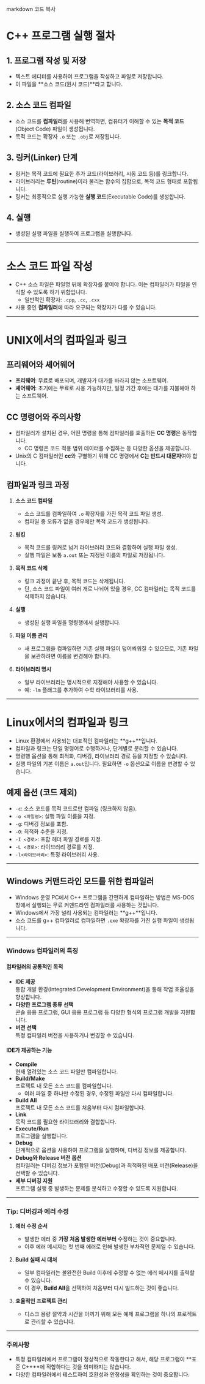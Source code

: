 
markdown
코드 복사
# C++ 프로그램 실행 절차

## 1. 프로그램 작성 및 저장
- 텍스트 에디터를 사용하여 프로그램을 작성하고 파일로 저장합니다.  
- 이 파일을 **소스 코드(원시 코드)**라고 합니다.

## 2. 소스 코드 컴파일
- 소스 코드를 **컴파일러**를 사용해 번역하면, 컴퓨터가 이해할 수 있는 **목적 코드**(Object Code) 파일이 생성됩니다.  
- 목적 코드는 확장자 `.o` 또는 `.obj`로 저장됩니다.

## 3. 링커(Linker) 단계
- 링커는 목적 코드에 필요한 추가 코드(라이브러리, 시동 코드 등)를 링크합니다.
- 라이브러리는 **루틴**(routine)이라 불리는 함수의 집합으로, 목적 코드 형태로 포함됩니다.
- 링커는 최종적으로 실행 가능한 **실행 코드**(Executable Code)를 생성합니다.

## 4. 실행
- 생성된 실행 파일을 실행하여 프로그램을 실행합니다.

---

# 소스 코드 파일 작성
- C++ 소스 파일은 파일명 뒤에 확장자를 붙여야 합니다. 이는 컴파일러가 파일을 인식할 수 있도록 하기 위함입니다.
  - 일반적인 확장자: `.cpp`, `.cc`, `.cxx`
- 사용 중인 **컴파일러**에 따라 요구되는 확장자가 다를 수 있습니다.

---

# UNIX에서의 컴파일과 링크

## 프리웨어와 셰어웨어
- **프리웨어**: 무료로 배포되며, 개발자가 대가를 바라지 않는 소프트웨어.  
- **셰어웨어**: 초기에는 무료로 사용 가능하지만, 일정 기간 후에는 대가를 지불해야 하는 소프트웨어.

## CC 명령어와 주의사항
- 컴파일러가 설치된 경우, 어떤 명령을 통해 컴파일러를 호출하든 **CC 명령**은 동작합니다.
  - CC 명령은 코드 적용 범위 데이터를 수집하는 등 다양한 옵션을 제공합니다.
- Unix의 C 컴파일러인 **cc**와 구별하기 위해 CC 명령에서 **C는 반드시 대문자**여야 합니다.

## 컴파일과 링크 과정
1. **소스 코드 컴파일**  
   - 소스 코드를 컴파일하여 `.o` 확장자를 가진 목적 코드 파일 생성.
   - 컴파일 중 오류가 없을 경우에만 목적 코드가 생성됩니다.
   
2. **링킹**  
   - 목적 코드를 링커로 넘겨 라이브러리 코드와 결합하여 실행 파일 생성.
   - 실행 파일은 보통 `a.out` 또는 지정된 이름의 파일로 저장됩니다.

3. **목적 코드 삭제**  
   - 링크 과정이 끝난 후, 목적 코드는 삭제됩니다.  
   - 단, 소스 코드 파일이 여러 개로 나뉘어 있을 경우, CC 컴파일러는 목적 코드를 삭제하지 않습니다.

4. **실행**  
   - 생성된 실행 파일을 명령행에서 실행합니다.

5. **파일 이름 관리**  
   - 새 프로그램을 컴파일하면 기존 실행 파일이 덮어씌워질 수 있으므로, 기존 파일을 보관하려면 이름을 변경해야 합니다.

6. **라이브러리 명시**  
   - 일부 라이브러리는 명시적으로 지정해야 사용할 수 있습니다.  
   - 예: `-lm` 플래그를 추가하여 수학 라이브러리를 사용.

---

# Linux에서의 컴파일과 링크

- Linux 환경에서 사용되는 대표적인 컴파일러는 **g++**입니다.
- 컴파일과 링크는 단일 명령어로 수행하거나, 단계별로 분리할 수 있습니다.
- 명령행 옵션을 통해 최적화, 디버깅, 라이브러리 경로 등을 지정할 수 있습니다.
- 실행 파일의 기본 이름은 `a.out`입니다. 필요하면 `-o` 옵션으로 이름을 변경할 수 있습니다.

## 예제 옵션 (코드 제외)
- `-c`: 소스 코드를 목적 코드로만 컴파일 (링크하지 않음).
- `-o <파일명>`: 실행 파일 이름을 지정.
- `-g`: 디버깅 정보를 포함.
- `-O`: 최적화 수준을 지정.
- `-I <경로>`: 포함 헤더 파일 경로를 지정.
- `-L <경로>`: 라이브러리 경로를 지정.
- `-l<라이브러리>`: 특정 라이브러리 사용.

---

## Windows 커맨드라인 모드를 위한 컴파일러

- Windows 운영 PC에서 C++ 프로그램을 간편하게 컴파일하는 방법은 MS-DOS 창에서 실행되는 무료 커맨드라인 컴파일러를 사용하는 것입니다.
- Windows에서 가장 널리 사용되는 컴파일러는 **g++**입니다.
- 소스 코드를 g++ 컴파일러로 컴파일하면 `.exe` 확장자를 가진 실행 파일이 생성됩니다.

---

### Windows 컴파일러의 특징

#### 컴파일러의 공통적인 목적
- **IDE 제공**  
  통합 개발 환경(Integrated Development Environment)을 통해 작업 효율성을 향상합니다.
- **다양한 프로그램 종류 선택**  
  콘솔 응용 프로그램, GUI 응용 프로그램 등 다양한 형식의 프로그램 개발을 지원합니다.
- **버전 선택**  
  특정 컴파일러 버전을 사용하거나 변경할 수 있습니다.

#### IDE가 제공하는 기능
- **Compile**  
  현재 열려있는 소스 코드 파일만 컴파일합니다.
- **Build/Make**  
  프로젝트 내 모든 소스 코드를 컴파일합니다.  
  - 여러 파일 중 하나만 수정된 경우, 수정된 파일만 다시 컴파일합니다.
- **Build All**  
  프로젝트 내 모든 소스 코드를 처음부터 다시 컴파일합니다.
- **Link**  
  목적 코드를 필요한 라이브러리와 결합합니다.
- **Execute/Run**  
  프로그램을 실행합니다.
- **Debug**  
  단계적으로 옵션을 사용하여 프로그램을 실행하며, 디버깅 정보를 제공합니다.
- **Debug와 Release 버전 옵션**  
  컴파일러는 디버깅 정보가 포함된 버전(Debug)과 최적화된 배포 버전(Release)을 선택할 수 있습니다.
- **세부 디버깅 지원**  
  프로그램 실행 중 발생하는 문제를 분석하고 수정할 수 있도록 지원합니다.

---

### Tip: 디버깅과 에러 수정
1. **에러 수정 순서**  
   - 발생한 에러 중 **가장 처음 발생한 에러부터** 수정하는 것이 중요합니다.  
   - 이후 에러 메시지는 첫 번째 에러로 인해 발생한 부차적인 문제일 수 있습니다.

2. **Build 실패 시 대처**  
   - 일부 컴파일러는 불완전한 Build 이후에 수정할 수 없는 에러 메시지를 출력할 수 있습니다.  
   - 이 경우, **Build All**을 선택하여 처음부터 다시 빌드하는 것이 좋습니다.

3. **효율적인 프로젝트 관리**  
   - 디스크 용량 절약과 시간을 아끼기 위해 모든 예제 프로그램을 하나의 프로젝트로 관리할 수 있습니다.

---

### 주의사항
- 특정 컴파일러에서 프로그램이 정상적으로 작동한다고 해서, 해당 프로그램이 **표준 C++**에 적합하다는 것을 의미하지는 않습니다.  
- 다양한 컴파일러에서 테스트하여 호환성과 안정성을 확인하는 것이 중요합니다.
